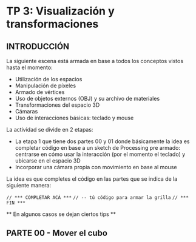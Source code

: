 # TP 3: Visualización y transformaciones
## INTRODUCCIÓN
La siguiente escena está armada en base a todos los conceptos vistos hasta el momento:
- Utilización de los espacios
- Manipulación de píxeles
- Armado de vértices
- Uso de objetos externos (OBJ) y su archivo de materiales
- Transformaciones del espacio 3D
- Cámaras
- Uso de interacciones básicas: teclado y mouse

La actividad se divide en 2 etapas:
- La etapa 1 que tiene dos partes 00 y 01 donde básicamente la idea es completar código en base a un sketch de Processing pre armado: centrarse en cómo usar la interacción (por el momento el teclado) y ubicarse en el espacio 3D
- Incorporar una cámara propia con movimiento en base al mouse

La idea es que completes el código en las partes que se indica de la siguiente manera:

``// *** COMPLETAR ACÁ ***``
``// -- tú código para armar la grilla``
``// *** FIN ***``

** En algunos casos se dejan ciertos tips **

## PARTE 00 - Mover el cubo
